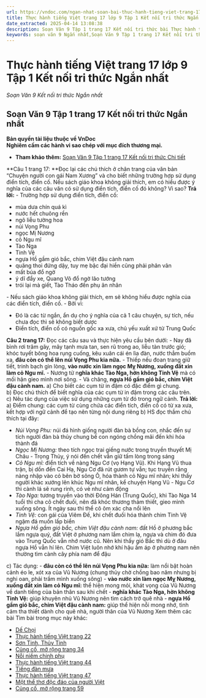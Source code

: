 ```yaml
---
url: https://vndoc.com/ngan-nhat-soan-bai-thuc-hanh-tieng-viet-trang-17-lop-9-tap-1-ket-noi-tri-thuc-320080
title: Thực hành tiếng Việt trang 17 lớp 9 Tập 1 Kết nối tri thức Ngắn nhất - Soạn Văn 9 Kết nối tri thức Ngắn nhất - VnDoc.com
date_extracted: 2025-04-14 13:08:38
description: Soạn Văn 9 Tập 1 trang 17 Kết nối tri thức bài Thực hành tiếng Việt - Ngắn nhất gồm phần trả lời chi tiết, đầy đủ, bám sát các câu hỏi, yêu cầu trong SGK (chỉ có trên VnDoc). Mời các bạn tham khảo.
keywords: soạn văn 9 Ngắn nhất,Soạn Văn 9 Tập 1 trang 17 Kết nối tri thức Ngắn nhất,Soạn bài Thực hành tiếng Việt trang 17 lớp 9 Tập 1 Kết nối tri thức Ngắn nhất,Soạn bài Thực hành tiếng Việt lớp 9 trang 17 Tập 1 Kết nối tri thức Ngắn nhất,soạn văn 9 Tập 1 trang 17 Kết nối tri thức,Thực hành tiếng Việt trang 17 lớp 9 Tập 1 Kết nối tri thức Ngắn nhất,Thực hành tiếng Việt lớp 9 trang 17 Tập 1 Kết nối tri thức Ngắn nhất,văn 9,ngữ văn 9,soạn văn 9 kết nối tri thức Ngắn nhất,soạn văn 9 tập 1,giải văn 9
---
```


# Thực hành tiếng Việt trang 17 lớp 9 Tập 1 Kết nối tri thức Ngắn nhất
 _Soạn Văn 9 Kết nối tri thức Ngắn nhất_
## **Soạn Văn 9 Tập 1 trang 17 Kết nối tri thức Ngắn nhất**
**Bản quyền tài liệu thuộc về VnDoc**   
**Nghiêm cấm các hành vi sao chép với mục đích thương mại.**
  * **Tham khảo thêm:** [Soạn Văn 9 Tập 1 trang 17 Kết nối tri thức Chi tiết](<https://vndoc.com/soan-bai-thuc-hanh-tieng-viet-trang-17-lop-9-tap-1-ket-noi-tri-thuc-319059>)

**Câu 1 trang 17: **Đọc lại các chú thích ở chân trang của văn bản “Chuyện người con gái Nam Xương” và cho biết những trường hợp sử dụng điển tích, điển cố. Nếu  sách giáo khoa không giải thích, em có hiểu được ý nghĩa của các câu văn có sử dụng điển tích, điển cố đó không? Vì sao?
**Trả lời:**
\- Trường hợp sử dụng điển tích, điển cố:
  * mùa dưa chín quá kì
  * nước hết chuông rền
  * ngõ liễu tường hoa
  * núi Vọng Phu
  * ngọc Mị Nương
  * cỏ Ngu mĩ
  * Tào Nga
  * Tinh Vệ
  * ngựa Hồ gầm gió bắc, chim Việt đậu cành nam
  * quăng thoi đứng dậy, tuy mẹ bậc đại hiền cũng phải phân vân
  * mất búa đổ ngờ
  * ý dĩ đẩy xe, Quang Võ đổ ngờ lão tướng
  * trói lại mà giết, Tào Tháo đến phụ ân nhân

\- Nếu sách giáo khoa không giải thích, em sẽ không hiểu được nghĩa của các điển tích, điển cố.
\- Bởi vì:
  * Đó là các từ ngắn, ẩn dụ cho ý nghĩa của cả 1 câu chuyện, sự tích, nếu chưa đọc thì sẽ không biết dược
  * Điển tích, điển cố có nguồn gốc xa xưa, chủ yếu xuất xứ từ Trung Quốc

**Câu 2 trang 17:** Đọc các câu sau và thực hiện yêu cầu bên dưới:
\- Nay đã bình rơi trâm gãy, mây tạnh mưa tan, sen rũ trong ao, liễu tàn trước gió; khóc tuyết bông hoa rụng cuống, kêu xuân cái én lìa đàn, nước thẳm buồm xa, **đâu còn có thể lên núi Vọng Phu kia nữa.**
\- Thiếp nếu đoan trang giữ tiết, trinh bạch gìn lòng, **vào nước xin làm ngọc Mỵ Nương, xuống đất xin làm cỏ Ngu mĩ.**
\- Nương tử n**ghĩa khác Tào Nga, hờn không Tinh Vệ** mà có mối hận gieo mình nơi sông.
\- Vả chăng, **ngựa Hồ gầm gió bắc, chim Việt đậu cành nam.**
a\) Cho biết các cụm từ in đậm có đặc điểm gì chung.  
b\) Đọc chú thích để biết nghĩa của các cụm từ in đậm trong các câu trên.  
c\) Nêu tác dụng của việc sử dụng những cụm từ đó trong ngữ cảnh.
**Trả lời:**
a\) Điểm chung: các cụm từ cùng chứa các điển tích, điển cố có từ xa xưa, kết hợp với ngữ cảnh để tạo nên từng nội dung riêng
b\) HS đọc thầm chú thích tại đây:
  * _Núi Vọng Phu:_ núi đá hình giống người đàn bà bồng con, nhắc đến sự tích người đàn bà thủy chung bế con ngóng chồng mãi đến khi hóa thành đá
  *  _Ngọc Mị Nương:_ theo tích ngọc trai giếng nước trong truyền thuyết Mị Châu - Trọng Thủy, ý nói đến chết vẫn giữ tấm lòng trong sáng
  *  _Cỏ Ngu mĩ:_ điển tích về nàng Ngu Cơ \(vọ Hạng Vũ\). Khi Hạng Vũ thua trận, bị dồn đến Cai Hạ, Ngu Cơ đã rút gươm tự vẫn; tục truyền rằng nàng nhập vào cỏ bên bờ sông Ô, hóa thành cỏ Ngu mĩ nhân; khi thấy người khác xướng lên khúc Ngu mĩ nhân, kể chuyện Hạng Vũ - Ngu Cơ thì cành lá sẽ rung rinh, có vẻ như cảm động
  *  _Tào Nga:_ tương truyền vào thời Đông Hán \(Trung Quốc\), khi Tào Nga 14 tuổi thì cha cô chết đuối, nên đã khóc thương thảm thiết, gieo mình xuống sông. Ít ngày sau thi thể cô ôm xác cha nổi lên
  *  _Tinh Vệ:_ con gái của Viêm Đế, khi chết đuối hóa thành chim Tinh Vệ ngậm đá muốn lấp biển
  *  _Ngựa Hồ gầm gió bắc, chim Việt đậu cành nam:_ đất Hồ ở phương bắc lắm ngựa quý, đất Việt ở phương nam lắm chim lạ, ngựa và chim đó đưa vào Trung Quốc vẫn nhớ nước cũ. Nên khi thấy gió Bắc thì dù ở đâu ngựa Hồ vẫn hí lên. Chim Việt luôn nhớ khí hậu ấm áp ở phương nam nên thường tìm cành cây phía nam để đậu

c\) Tác dụng:
\- **đâu còn có thể lên núi Vọng Phu kia nữa:** làm nổi bật hoàn cảnh éo le, xót xa của Vũ Nương \(chung thủy chờ chồng bao năm nhưng bị nghi oan, phải trầm mình xuống sông\)
\- **vào nước xin làm ngọc Mỵ Nương, xuống đất xin làm cỏ Ngu mĩ:** thể hiện mong mỏi, khát vọng của Vũ Nương về danh tiếng của bản thân sau khi chết
\- **nghĩa khác Tào Nga, hờn không Tinh Vệ:** giúp khuyên nhủ Vũ Nương nên tìm cách trở quê nhà
\- **ngựa Hồ gầm gió bắc, chim Việt đậu cành nam:** giúp thể hiện nỗi mong nhớ, tình cảm tha thiết dành cho quê nhà, người thân của Vũ Nương
Xem thêm các bài Tìm bài trong mục này khác:
  * [Dế Chọi](</soan-bai-de-choi-lop-9-ngan-nhat-320083>)
  * [Thực hành tiếng Việt trang 22](</ngan-nhat-soan-bai-thuc-hanh-tieng-viet-trang-22-lop-9-tap-1-ket-noi-tri-thuc-320088>)
  * [Sơn Tinh, Thủy Tinh](</soan-van-9-son-tinh-thuy-tinh-ngan-nhat-1466>)
  * [Củng cố, mở rộng trang 34](</ngan-nhat-soan-bai-cung-co-mo-rong-trang-34-lop-9-tap-1-ket-noi-tri-thuc-320102>)
  * [Nỗi niềm chinh phụ](</soan-bai-noi-niem-chinh-phu-lop-9-ngan-nhat-ket-noi-tri-thuc-325278>)
  * [Thực hành tiếng Việt trang 44](</soan-van-9-tap-1-trang-44-ket-noi-tri-thuc-ngan-nhat-325285>)
  * [Tiếng đàn mưa ](</soan-bai-tieng-dan-mua-lop-9-ngan-nhat-ket-noi-tri-thuc-325289>)
  * [Thực hành tiếng Việt trang 47](</soan-van-9-tap-1-trang-47-ket-noi-tri-thuc-ngan-nhat-325293>)
  * [Một thể thơ độc đáo của người Việt](</soan-bai-mot-the-tho-doc-dao-cua-nguoi-viet-lop-9-ngan-nhat-ket-noi-tri-thuc-325301>)
  * [Củng cố, mở rộng trang 59](</soan-van-9-tap-1-trang-59-ket-noi-tri-thuc-ngan-nhat-325303>)

